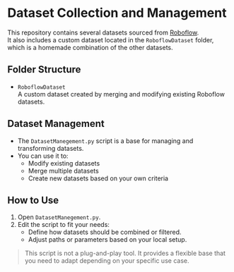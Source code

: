 # Dataset Collection and Management

This repository contains several datasets sourced from [Roboflow](https://universe.roboflow.com/).  
It also includes a custom dataset located in the `RoboflowDataset` folder, which is a homemade combination of the other datasets.

## Folder Structure

- `RoboflowDataset`  
  A custom dataset created by merging and modifying existing Roboflow datasets.

## Dataset Management

- The `DatasetManegement.py` script is a base for managing and transforming datasets.
- You can use it to:
  - Modify existing datasets
  - Merge multiple datasets
  - Create new datasets based on your own criteria

## How to Use

1. Open `DatasetManegement.py`.
2. Edit the script to fit your needs:
   - Define how datasets should be combined or filtered.
   - Adjust paths or parameters based on your local setup.

> This script is not a plug-and-play tool. It provides a flexible base that you need to adapt depending on your specific use case.
